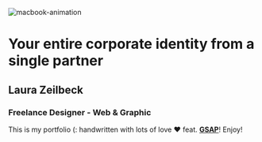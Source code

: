 ![macbook-animation](img/macbook-animation-plain.gif)

# Your entire corporate identity from a single partner
## Laura Zeilbeck
### Freelance Designer - Web & Graphic

This is my portfolio (: handwritten with lots of love ♥ feat. **[GSAP](https://greensock.com/)**! 
Enjoy!
